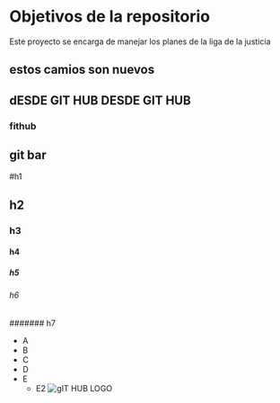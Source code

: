 # Objetivos de la repositorio

Este proyecto se encarga de manejar los planes de la liga de la justicia

## estos camios son nuevos

## dESDE GIT HUB DESDE GIT HUB
### fithub
## git bar
#h1
## h2 
### h3 
#### h4
##### h5 
###### h6
####### h7 
* A
* B
* C
* D
* E
    * E2
![gIT HUB LOGO](https://i.redd.it/just-noticed-the-github-octocat-mascot-on-a-poster-in-a-v0-h37j3oiiiora1.png?width=460&format=png&auto=webp&s=ce396133413e6f5faee65394c78e94840b433256)
